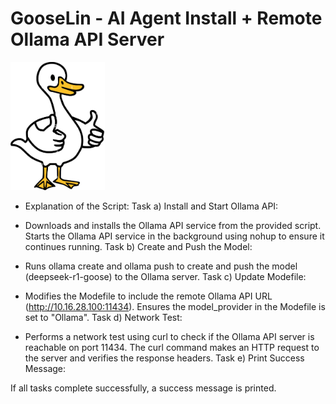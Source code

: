 # GooseLin - AI Agent Install + Remote Ollama API Server

<img src="assets/images/goose.jpg" width="30%" alt="Logo">

- Explanation of the Script:
Task a) Install and Start Ollama API:

- Downloads and installs the Ollama API service from the provided script.
Starts the Ollama API service in the background using nohup to ensure it continues running.
Task b) Create and Push the Model:

- Runs ollama create and ollama push to create and push the model (deepseek-r1-goose) to the Ollama server.
Task c) Update Modefile:

- Modifies the Modefile to include the remote Ollama API URL (http://10.16.28.100:11434).
Ensures the model_provider in the Modefile is set to "Ollama".
Task d) Network Test:

- Performs a network test using curl to check if the Ollama API server is reachable on port 11434.
The curl command makes an HTTP request to the server and verifies the response headers.
Task e) Print Success Message:

If all tasks complete successfully, a success message is printed.
